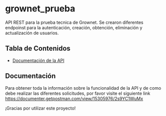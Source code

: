 # grownet_prueba

API REST para la prueba tecnica de Grownet. Se crearon diferentes endpoinst para la autenticación, creación, obtención, eliminación y actualización de usuarios.

## Tabla de Contenidos

- [Documentación de la API](#documentacion)

## Documentación

Para obtener toda la información sobre la funcionalidad de la API y de como debe realizar las diferentes solicitudes, por favor visite el siguiente link https://documenter.getpostman.com/view/15305976/2s9YC1WuMx



¡Gracias por utilizar este proyecto!
